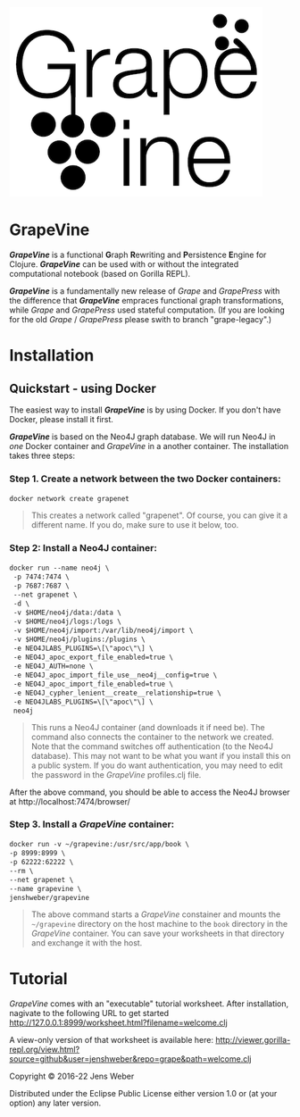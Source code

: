 ![logo](https://raw.githubusercontent.com/jenshweber/grape/fgrape/resources/gv-logo.png)
# GrapeVine

**_GrapeVine_** is a functional **G**raph **R**ewriting and **P**ersistence **E**ngine for Clojure.  _**GrapeVine**_ can be used with or without the integrated computational notebook (based on Gorilla REPL). 

**_GrapeVine_** is a fundamentally new release of _Grape_ and _GrapePress_ with the difference that **_GrapeVine_** empraces functional graph transformations, while  _Grape_ and _GrapePress_ used stateful computation. (If you are looking for the old _Grape_ / _GrapePress_ please swith to branch "grape-legacy".)

# Installation

## Quickstart - using Docker

The easiest way to install **_GrapeVine_** is by using Docker. If you don't have Docker, please install it first.

 **_GrapeVine_** is based on the Neo4J graph database. We will run Neo4J in _one_ Docker container and _GrapeVine_ in a another container. The installation takes three steps:
 
 ### Step 1. Create a network between the two Docker containers:    
 ``docker network create grapenet`` 
 
 > This creates a network called "grapenet". Of course, you can give it a different name. If you do, make sure to use it below, too.

### Step 2: Install a Neo4J container:

```
docker run --name neo4j \
 -p 7474:7474 \
 -p 7687:7687 \
 --net grapenet \
 -d \
 -v $HOME/neo4j/data:/data \
 -v $HOME/neo4j/logs:/logs \
 -v $HOME/neo4j/import:/var/lib/neo4j/import \
 -v $HOME/neo4j/plugins:/plugins \
 -e NEO4JLABS_PLUGINS=\[\"apoc\"\] \
 -e NEO4J_apoc_export_file_enabled=true \
 -e NEO4J_AUTH=none \
 -e NEO4J_apoc_import_file_use__neo4j__config=true \
 -e NEO4J_apoc_import_file_enabled=true \
 -e NEO4J_cypher_lenient__create__relationship=true \
 -e NEO4JLABS_PLUGINS=\[\"apoc\"\] \
 neo4j
 ```

> This runs a Neo4J container (and downloads it if need be). The command also connects the container to the network we created. Note that the command switches off authentication (to the Neo4J database). This may not want to be what you want if you install this on a public system. If you do want authentication, you may need to edit the password in the _GrapeVine_ profiles.clj file.

After the above command, you should be able to access the Neo4J browser at http://localhost:7474/browser/

### Step 3. Install a _GrapeVine_ container:
 
```
docker run -v ~/grapevine:/usr/src/app/book \
-p 8999:8999 \
-p 62222:62222 \
--rm \
--net grapenet \
--name grapevine \
jenshweber/grapevine
```

> The above command starts a _GrapeVine_ constainer and mounts the `~/grapevine` directory on the host machine to the `book` directory in the _GrapeVine_ container. You can save your worksheets in that directory and exchange it with the host.

# Tutorial

_GrapeVine_ comes with an "executable" tutorial worksheet. After installation, nagivate to the following URL to get started http://127.0.0.1:8999/worksheet.html?filename=welcome.clj

A view-only version of that worksheet is available here:
http://viewer.gorilla-repl.org/view.html?source=github&user=jenshweber&repo=grape&path=welcome.clj


Copyright © 2016-22 Jens Weber

Distributed under the Eclipse Public License either version 1.0 or (at
your option) any later version.
